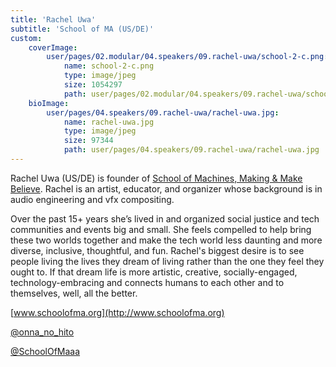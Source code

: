 ```yaml
---
title: 'Rachel Uwa'
subtitle: 'School of MA (US/DE)'
custom:
    coverImage:
        user/pages/02.modular/04.speakers/09.rachel-uwa/school-2-c.png:
            name: school-2-c.png
            type: image/jpeg
            size: 1054297
            path: user/pages/02.modular/04.speakers/09.rachel-uwa/school-2-c.png
    bioImage:
        user/pages/04.speakers/09.rachel-uwa/rachel-uwa.jpg:
            name: rachel-uwa.jpg
            type: image/jpeg
            size: 97344
            path: user/pages/04.speakers/09.rachel-uwa/rachel-uwa.jpg
---
```


Rachel Uwa (US/DE) is founder of [School of Machines, Making & Make Believe](http://www.schoolofma.org). Rachel is an artist, educator, and organizer whose background is in audio engineering and vfx compositing.

Over the past 15+ years she’s lived in and organized social justice and tech communities and events big and small. She feels compelled to help bring these two worlds together and make the tech world less daunting and more diverse, inclusive, thoughtful, and fun.
Rachel's biggest desire is to see people living the lives they dream of living rather than the one they feel they ought to. If that dream life is more artistic, creative, socially-engaged, technology-embracing and connects humans to each other and to themselves, well, all the better.

[www.schoolofma.org](http://www.schoolofma.org)

[@onna_no_hito](https://twitter.com/onna_no_hito?lang=en)

[@SchoolOfMaaa](https://twitter.com/SchoolOfMaaa)

